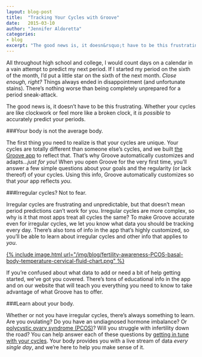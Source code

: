 ```yaml
---
layout: blog-post
title:  "Tracking Your Cycles with Groove"
date:   2015-03-10
author: "Jennifer Aldoretta"
categories:
- blog
excerpt: "The good news is, it doesn&rsquo;t have to be this frustrating. Whether your cycles are like clockwork or feel more like a broken clock, it is possible to accurately predict your periods..."
---
```


All throughout high school and college, I would count days on a calendar in a vain attempt to predict my next period. If I started my period on the sixth of the month, I&rsquo;d put a little star on the sixth of the next month. *Close enough, right?* Things always ended in disappointment (and unfortunate stains). There&rsquo;s nothing worse than being completely unprepared for a period sneak-attack.

The good news is, it doesn&rsquo;t have to be this frustrating. Whether your cycles are like clockwork or feel more like a broken clock, it *is possible* to accurately predict your periods.

###Your body is not the average body.

The first thing you need to realize is that your cycles are unique. Your cycles are totally different than someone else&rsquo;s cycles, and we built <a class="text-link" target="_blank" href="https://itunes.apple.com/app/id831795151">the Groove app</a> to reflect that. That&rsquo;s why Groove automatically customizes and adapts...*just for you*! When you open Groove for the very first time, you&rsquo;ll answer a few simple questions about your goals and the regularity (or lack thereof) of your cycles. Using this info, Groove automatically customizes so that *your* app reflects *you*.

###Irregular cycles? Not to fear.

Irregular cycles are frustrating and unpredictable, but that doesn&rsquo;t mean period predictions can&rsquo;t work for you. Irregular cycles are more complex, so why is it that most apps treat all cycles the same? To make Groove accurate even for irregular cycles, we let you know what data you should be tracking every day. There&rsquo;s also tons of info in the app that&rsquo;s highly customized, so you&rsquo;ll be able to learn about irregular cycles and other info that applies to *you*.

<a href="/img/blog/fertility-awareness-PCOS-basal-body-temperature-cervical-fluid-chart.png">{% include image.html url="/img/blog/fertility-awareness-PCOS-basal-body-temperature-cervical-fluid-chart.png" %}</a>

If you&rsquo;re confused about what data to add or need a bit of help getting started, we&rsquo;ve got you covered. There&rsquo;s tons of educational info in the app and on our website that will teach you everything you need to know to take advantage of what Groove has to offer.

###Learn about your body.

Whether or not you have irregular cycles, there&rsquo;s always something to learn. Are you ovulating? Do you have an undiagnosed hormone imbalance? Or <a class="text-link" href="/blog/2015/01/09/polycystic-ovary-syndrome-what-it-is-&-what-you-should-know/">polycystic ovary syndrome (PCOS)</a>? Will you struggle with infertility down the road? You can help answer each of these questions by <a class="text-link" href="/blog/2014/09/12/4-awesome-reasons-to-get-in-tune-with-your-cycle/">getting in tune with your cycles</a>. Your body provides you with a live stream of data *every single day*, and we&rsquo;re here to help you make sense of it.